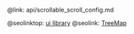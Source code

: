 @link: api/scrollable_scroll_config.md

@seolinktop: [ui library](https://webix.com)
@seolink: [TreeMap](https://webix.com/widget/treemap/)